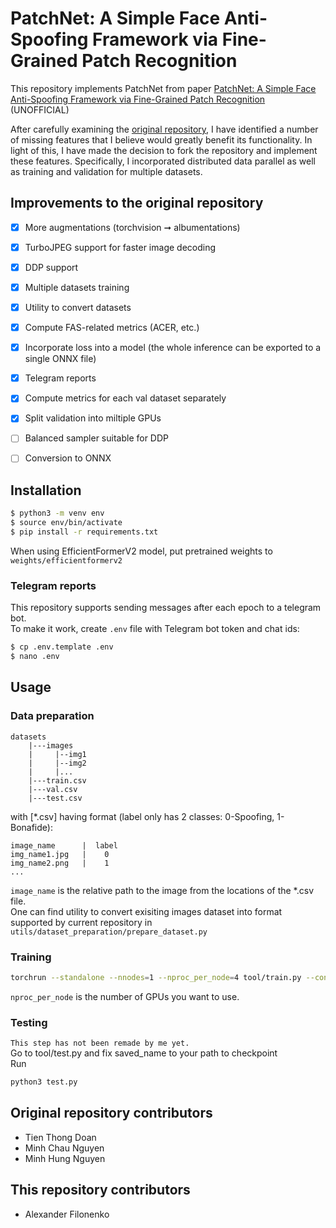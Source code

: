 # PatchNet: A Simple Face Anti-Spoofing Framework via Fine-Grained Patch Recognition

This repository implements PatchNet from paper [PatchNet: A Simple Face Anti-Spoofing Framework via Fine-Grained Patch Recognition](https://arxiv.org/abs/2203.14325) (UNOFFICIAL)

After carefully examining the [original repository](https://github.com/doantienthongbku/Implementation-patchnet), I have identified a number of missing features that I believe would greatly benefit its functionality. In light of this, I have made the decision to fork the repository and implement these features. Specifically, I incorporated distributed data parallel as well as training and validation for multiple datasets.


## Improvements to the original repository
- [x] More augmentations (torchvision ➞ albumentations)
- [x] TurboJPEG support for faster image decoding
- [x] DDP support
- [x] Multiple datasets training
- [x] Utility to convert datasets
- [x] Compute FAS-related metrics (ACER, etc.)
- [x] Incorporate loss into a model (the whole inference can be exported to a single ONNX file)
- [x] Telegram reports
- [x] Compute metrics for each val dataset separately
- [x] Split validation into miltiple GPUs
- [ ] Balanced sampler suitable for DDP
- [ ] Conversion to ONNX


## Installation
```bash
$ python3 -m venv env
$ source env/bin/activate
$ pip install -r requirements.txt
```

When using EfficientFormerV2 model, put pretrained weights to `weights/efficientformerv2`

### Telegram reports
This repository supports sending messages after each epoch to a telegram bot.\
To make it work, create `.env` file with Telegram bot token and chat ids:
```bash
$ cp .env.template .env
$ nano .env
```

## Usage
### Data preparation
```
datasets
    |---images
    |     |--img1
    |     |--img2
    |     |...
    |---train.csv
    |---val.csv
    |---test.csv
```
with [*.csv] having format (label only has 2 classes: 0-Spoofing, 1-Bonafide):
```
image_name      |  label
img_name1.jpg   |    0
img_name2.png   |    1
...
```
`image_name` is the relative path to the image from the locations of the *.csv file.\
One can find utility to convert exisiting images dataset into format supported by current repository in `utils/dataset_preparation/prepare_dataset.py`

### Training
```bash
torchrun --standalone --nnodes=1 --nproc_per_node=4 tool/train.py --config config.yaml
```
`nproc_per_node` is the number of GPUs you want to use.


### Testing
`This step has not been remade by me yet.`\
Go to tool/test.py and fix saved_name to your path to checkpoint \
Run
```bash
python3 test.py
```
## Original repository contributors
- Tien Thong Doan
- Minh Chau Nguyen
- Minh Hung Nguyen

## This repository contributors
- Alexander Filonenko
